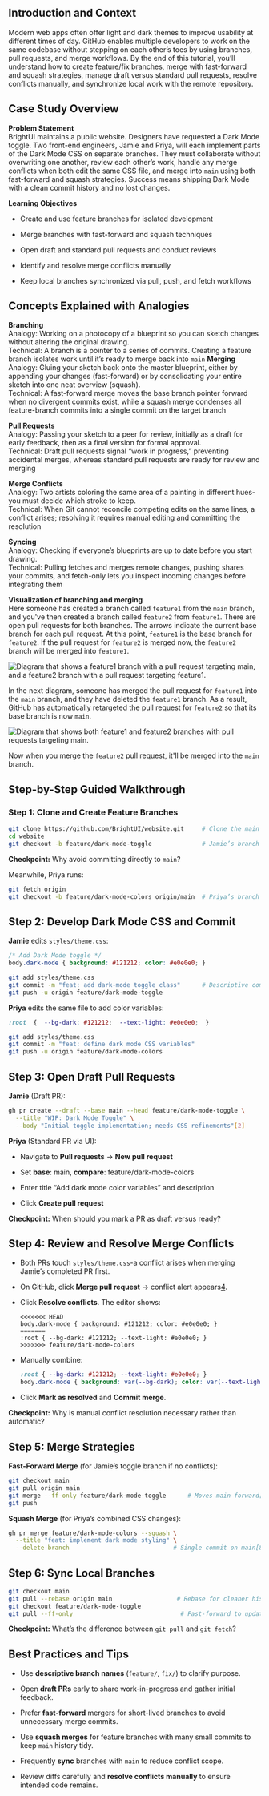 ﻿
## Introduction and Context

Modern web apps often offer light and dark themes to improve usability at different times of day. GitHub enables multiple developers to work on the same codebase without stepping on each other’s toes by using branches, pull requests, and merge workflows. By the end of this tutorial, you’ll understand how to create feature/fix branches, merge with fast-forward and squash strategies, manage draft versus standard pull requests, resolve conflicts manually, and synchronize local work with the remote repository.

## Case Study Overview

**Problem Statement**  
BrightUI maintains a public website. Designers have requested a Dark Mode toggle. Two front-end engineers, Jamie and Priya, will each implement parts of the Dark Mode CSS on separate branches. They must collaborate without overwriting one another, review each other’s work, handle any merge conflicts when both edit the same CSS file, and merge into  `main`  using both fast-forward and squash strategies. Success means shipping Dark Mode with a clean commit history and no lost changes.

**Learning Objectives**

-   Create and use feature branches for isolated development
    
-   Merge branches with fast-forward and squash techniques
    
-   Open draft and standard pull requests and conduct reviews
    
-   Identify and resolve merge conflicts manually
    
-   Keep local branches synchronized via pull, push, and fetch workflows
    

## Concepts Explained with Analogies

**Branching**  
Analogy: Working on a photocopy of a blueprint so you can sketch changes without altering the original drawing.  
Technical: A branch is a pointer to a series of commits. Creating a feature branch isolates work until it’s ready to merge back into  `main`
**Merging**  
Analogy: Gluing your sketch back onto the master blueprint, either by appending your changes (fast-forward) or by consolidating your entire sketch into one neat overview (squash).  
Technical: A fast-forward merge moves the base branch pointer forward when no divergent commits exist, while a squash merge condenses all feature-branch commits into a single commit on the target branch

**Pull Requests**  
Analogy: Passing your sketch to a peer for review, initially as a draft for early feedback, then as a final version for formal approval.  
Technical: Draft pull requests signal “work in progress,” preventing accidental merges, whereas standard pull requests are ready for review and merging

**Merge Conflicts**  
Analogy: Two artists coloring the same area of a painting in different hues-you must decide which stroke to keep.  
Technical: When Git cannot reconcile competing edits on the same lines, a conflict arises; resolving it requires manual editing and committing the resolution

**Syncing**  
Analogy: Checking if everyone’s blueprints are up to date before you start drawing.  
Technical: Pulling fetches and merges remote changes, pushing shares your commits, and fetch-only lets you inspect incoming changes before integrating them

**Visualization of branching and  merging**  
Here someone has created a branch called  `feature1`  from the  `main`  branch, and you've then created a branch called  `feature2`  from  `feature1`. There are open pull requests for both branches. The arrows indicate the current base branch for each pull request. At this point,  `feature1`  is the base branch for  `feature2`. If the pull request for  `feature2`  is merged now, the  `feature2`  branch will be merged into  `feature1`.

![Diagram that shows a feature1 branch with a pull request targeting main, and a feature2 branch with a pull request targeting feature1.](https://docs.github.com/assets/cb-2058/images/help/branches/pr-retargeting-diagram1.png)

In the next diagram, someone has merged the pull request for  `feature1`  into the  `main`  branch, and they have deleted the  `feature1`  branch. As a result, GitHub has automatically retargeted the pull request for  `feature2`  so that its base branch is now  `main`.

![Diagram that shows both feature1 and feature2 branches with pull requests targeting main.](https://docs.github.com/assets/cb-2581/images/help/branches/pr-retargeting-diagram2.png)

Now when you merge the  `feature2`  pull request, it'll be merged into the  `main`  branch.
## Step-by-Step Guided Walkthrough

### Step 1: Clone and Create Feature Branches

```bash
git clone https://github.com/BrightUI/website.git     # Clone the main repo
cd website
git checkout -b feature/dark-mode-toggle              # Jamie’s branch
```

**Checkpoint:**  Why avoid committing directly to  `main`?

Meanwhile, Priya runs:

```bash
git fetch origin
git checkout -b feature/dark-mode-colors origin/main  # Priya’s branch
```

## Step 2: Develop Dark Mode CSS and Commit

**Jamie**  edits  `styles/theme.css`:

```css
/* Add Dark Mode toggle */
body.dark-mode { background: #121212; color: #e0e0e0; }
```

```bash
git add styles/theme.css
git commit -m "feat: add dark-mode toggle class"      # Descriptive commit
git push -u origin feature/dark-mode-toggle
```

**Priya**  edits the same file to add color variables:
```css
:root  {  --bg-dark: #121212;  --text-light: #e0e0e0;  }
```
```bash
git add styles/theme.css
git commit -m "feat: define dark mode CSS variables"
git push -u origin feature/dark-mode-colors
```

## Step 3: Open Draft Pull Requests

**Jamie**  (Draft PR):

```bash
gh pr create --draft --base main --head feature/dark-mode-toggle \
  --title "WIP: Dark Mode Toggle" \
  --body "Initial toggle implementation; needs CSS refinements"[2]
```

**Priya**  (Standard PR via UI):

-   Navigate to  **Pull requests**  →  **New pull request**
    
-   Set  **base**: main,  **compare**: feature/dark-mode-colors
    
-   Enter title “Add dark mode color variables” and description
    
-   Click  **Create pull request**
    

**Checkpoint:**  When should you mark a PR as draft versus ready?

## Step 4: Review and Resolve Merge Conflicts

-   Both PRs touch  `styles/theme.css`-a conflict arises when merging Jamie’s completed PR first.
    
-   On GitHub, click  **Merge pull request**  → conflict alert appears[4](https://docs.github.com/articles/about-merge-conflicts).
    
-   Click  **Resolve conflicts**. The editor shows:
    
	```text
	<<<<<<< HEAD
	body.dark-mode { background: #121212; color: #e0e0e0; }
	=======
	:root { --bg-dark: #121212; --text-light: #e0e0e0; }
	>>>>>>> feature/dark-mode-colors
	 ```   
-   Manually combine:
    
	```css
	:root { --bg-dark: #121212; --text-light: #e0e0e0; }
	body.dark-mode { background: var(--bg-dark); color: var(--text-light); }
	```
    
-   Click  **Mark as resolved**  and  **Commit merge**.

**Checkpoint:**  Why is manual conflict resolution necessary rather than automatic?

## Step 5: Merge Strategies

**Fast-Forward Merge**  (for Jamie’s toggle branch if no conflicts):

```bash
git checkout main
git pull origin main
git merge --ff-only feature/dark-mode-toggle      # Moves main forward[8]
git push
```

**Squash Merge**  (for Priya’s combined CSS changes):

```bash
gh pr merge feature/dark-mode-colors --squash \
  --title "feat: implement dark mode styling" \
  --delete-branch                             # Single commit on main[8]
```

## Step 6: Sync Local Branches

```bash
git checkout main
git pull --rebase origin main                  # Rebase for cleaner history[5]
git checkout feature/dark-mode-toggle
git pull --ff-only                              # Fast-forward to updated main
```

**Checkpoint:**  What’s the difference between  `git pull`  and  `git fetch`?

## Best Practices and Tips

-   Use  **descriptive branch names**  (`feature/`,  `fix/`) to clarify purpose.
    
-   Open  **draft PRs**  early to share work-in-progress and gather initial feedback.
    
-   Prefer  **fast-forward**  mergers for short-lived branches to avoid unnecessary merge commits.
    
-   Use  **squash merges**  for feature branches with many small commits to keep  `main`  history tidy.
    
-   Frequently  **sync**  branches with  `main`  to reduce conflict scope.
    
-   Review diffs carefully and  **resolve conflicts manually**  to ensure intended code remains.

